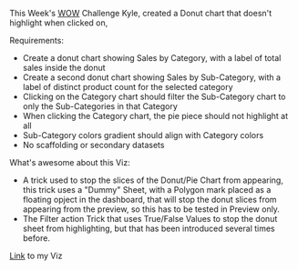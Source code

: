 
This Week's [WOW](https://workout-wednesday.com/2024w26tab/) Challenge Kyle, created a Donut chart that doesn't highlight when clicked on, 

Requirements:
* Create a donut chart showing Sales by Category, with a label of total sales inside the donut
* Create a second donut chart showing Sales by Sub-Category, with a label of distinct product count for the selected category
* Clicking on the Category chart should filter the Sub-Category chart to only the Sub-Categories in that Category
* When clicking the Category chart, the pie piece should not highlight at all
* Sub-Category colors gradient should align with Category colors
* No scaffolding or secondary datasets

What's awesome about this Viz:
* A trick used to stop the slices of the Donut/Pie Chart from appearing, this trick uses a "Dummy" Sheet, with a Polygon mark placed as a floating opject in the dashboard, that will stop the donut slices from appearing from the preview, so this has to be tested in Preview only.
* The Filter action Trick that uses True/False Values to stop the donut sheet from highlighting, but that has been introduced several times before. 

[Link](https://public.tableau.com/app/profile/amira.salama/viz/WOW2024W26Canyoufilteradonutwithouthighlightingthepie/WOW2024W26#1) to my Viz
